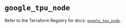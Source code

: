# `google_tpu_node`

Refer to the Terraform Registry for docs: [`google_tpu_node`](https://registry.terraform.io/providers/hashicorp/google-beta/6.14.0/docs/resources/google_tpu_node).
